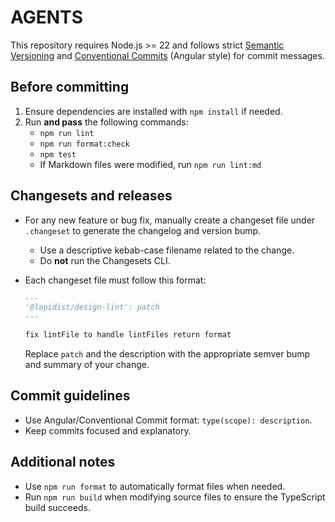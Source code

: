 # AGENTS

This repository requires Node.js >= 22 and follows strict [Semantic Versioning](https://semver.org/) and [Conventional Commits](https://www.conventionalcommits.org/) (Angular style) for commit messages.

## Before committing

1. Ensure dependencies are installed with `npm install` if needed.
2. Run **and pass** the following commands:
   - `npm run lint`
   - `npm run format:check`
   - `npm test`
   - If Markdown files were modified, run `npm run lint:md`

## Changesets and releases

- For any new feature or bug fix, manually create a changeset file under `.changeset` to generate the changelog and version bump.
  - Use a descriptive kebab-case filename related to the change.
  - Do **not** run the Changesets CLI.
- Each changeset file must follow this format:

  ```md
  ---
  '@lapidist/design-lint': patch
  ---

  fix lintFile to handle lintFiles return format
  ```

  Replace `patch` and the description with the appropriate semver bump and summary of your change.

## Commit guidelines

- Use Angular/Conventional Commit format: `type(scope): description`.
- Keep commits focused and explanatory.

## Additional notes

- Use `npm run format` to automatically format files when needed.
- Run `npm run build` when modifying source files to ensure the TypeScript build succeeds.
